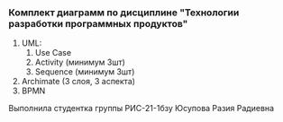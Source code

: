 ### Комплект диаграмм по дисциплине "Технологии разработки программных продуктов"
1. UML:
   1. Use Case
   2. Activity (минимум 3шт)
   3. Sequence (минимум 3шт)
2. Archimate (3 слоя, 3 аспекта)
3. BPMN

Выполнила студентка группы РИС-21-1бзу Юсупова Разия Радиевна
